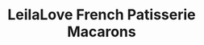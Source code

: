 ---
title: "LeilaLove French Patisserie Macarons"
url: /park-ridge/leilalove-french-patisserie-macarons/
shop: pastry
---